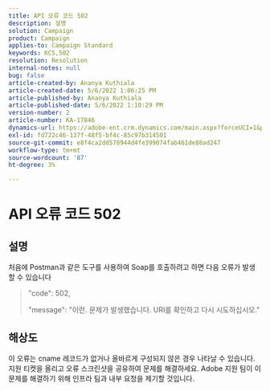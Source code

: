 ```yaml
---
title: API 오류 코드 502
description: 설명
solution: Campaign
product: Campaign
applies-to: Campaign Standard
keywords: KCS,502
resolution: Resolution
internal-notes: null
bug: false
article-created-by: Ananya Kuthiala
article-created-date: 5/6/2022 1:06:25 PM
article-published-by: Ananya Kuthiala
article-published-date: 5/6/2022 1:10:29 PM
version-number: 2
article-number: KA-17846
dynamics-url: https://adobe-ent.crm.dynamics.com/main.aspx?forceUCI=1&pagetype=entityrecord&etn=knowledgearticle&id=2a32a951-3dcd-ec11-a7b5-0022480b639b
exl-id: fd722c46-137f-48f5-bf4c-85c97b314501
source-git-commit: e8f4ca2dd578944d4fe399074fab461de88ad247
workflow-type: tm+mt
source-wordcount: '87'
ht-degree: 3%

---
```


# API 오류 코드 502

## 설명


처음에 Postman과 같은 도구를 사용하여 Soap를 호출하려고 하면 다음 오류가 발생할 수 있습니다




> &quot;code&quot;: 502,
> 
> &quot;message&quot;: &quot;이런. 문제가 발생했습니다. URI를 확인하고 다시 시도하십시오.&quot;





## 해상도


이 오류는 cname 레코드가 없거나 올바르게 구성되지 않은 경우 나타날 수 있습니다. 지원 티켓을 올리고 오류 스크린샷을 공유하여 문제를 해결하세요. Adobe 지원 팀이 이 문제를 해결하기 위해 인프라 팀과 내부 요청을 제기할 것입니다.
